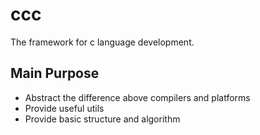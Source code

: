 # ccc
The framework for c language development.

## Main Purpose

- Abstract the difference above compilers and platforms
- Provide useful utils
- Provide basic structure and algorithm
